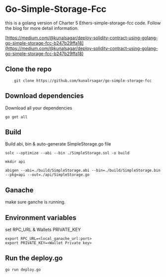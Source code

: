 # Go-Simple-Storage-Fcc
this is a golang version of Charter 5 Ethers-simple-storage-fcc code. 
Follow the blog for more detail information. 

[https://medium.com/@kunalsagar/deploy-solidity-contract-using-golang-go-simple-storage-fcc-b247b29ffa18](https://medium.com/@kunalsagar/deploy-solidity-contract-using-golang-go-simple-storage-fcc-b247b29ffa18)

## Clone the repo
    
```
    git clone https://github.com/kunalrsagar/go-simple-storage-fcc
```

## Download dependencies
Download all your dependencies
```
go get all
```

## Build
Build abi, bin & auto-generate SimpleStorage.go file 
```
solc --optimize --abi --bin ./SimpleStorage.sol -o build

mkdir api

abigen --abi=./build/SimpleStorage.abi --bin=./build/SimpleStorage.bin --pkg=api --out=./api/SimpleStorage.go

```

## Ganache
make sure ganche is running. 

## Environment variables
set RPC_URL & Wallets PRIVATE_KEY
```
export RPC_URL=<local_ganache_url:port>
export PRIVATE_KEY=<Wallet Private key>
```

## Run the deploy.go
```
go run deploy.go
```